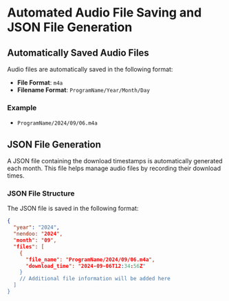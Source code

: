 # Automated Audio File Saving and JSON File Generation

## Automatically Saved Audio Files

Audio files are automatically saved in the following format:

- **File Format**: `m4a`
- **Filename Format**: `ProgramName/Year/Month/Day`

### Example

- `ProgramName/2024/09/06.m4a`

## JSON File Generation

A JSON file containing the download timestamps is automatically generated each month. This file helps manage audio files by recording their download times.

### JSON File Structure

The JSON file is saved in the following format:

```json
{
  "year": "2024",
  "nendoo: "2024",
  "month": "09",
  "files": [
    {
      "file_name": "ProgramName/2024/09/06.m4a",
      "download_time": "2024-09-06T12:34:56Z"
    }
    // Additional file information will be added here
  ]
}
